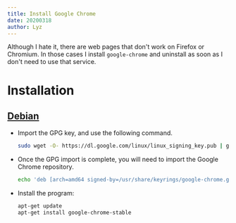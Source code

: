 ```yaml
---
title: Install Google Chrome
date: 20200318
author: Lyz
---
```


Although I hate it, there are web pages that don't work on Firefox or Chromium.
In those cases I install `google-chrome` and uninstall as soon as I don't need
to use that service.

# Installation

## [Debian](https://linuxize.com/post/how-to-install-google-chrome-web-browser-on-debian-10/)

* Import the GPG key, and use the following command.
  ```bash
  sudo wget -O- https://dl.google.com/linux/linux_signing_key.pub | gpg --dearmor > /usr/share/keyrings/google-chrome.gpg
  ```

* Once the GPG import is complete, you will need to import the Google Chrome repository.

  ```bash
  echo 'deb [arch=amd64 signed-by=/usr/share/keyrings/google-chrome.gpg] http://dl.google.com/linux/chrome/deb/ stable main' | sudo tee /etc/apt/sources.list.d/google-chrome.list
  ```

* Install the program:
  ```bash
  apt-get update
  apt-get install google-chrome-stable
  ```
